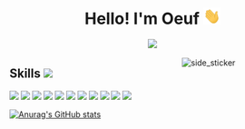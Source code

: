 
<h1 align="center">Hello! I'm Oeuf  <img src="https://raw.githubusercontent.com/ABSphreak/ABSphreak/master/gifs/Hi.gif" width="30px"></h1>


<p align="center"><a href="https://github.com/DenverCoder1/readme-typing-svg"><img src="https://readme-typing-svg.demolab.com/?lines=Front-end%20web%20and%20app%20developer;Experienced%20UI%2FUX%20Designer;looking +for+new+opportunities;&font=Fira%20Code&center=true&width=440&height=45&color=f75c7e&vCenter=true&size=22&pause=1000"></a></p>


<img align="right" width=200px height=200px alt="side_sticker" src="https://media.giphy.com/media/TEnXkcsHrP4YedChhA/giphy.gif" />




<h2> Skills <img src = "https://media2.giphy.com/media/QssGEmpkyEOhBCb7e1/giphy.gif?cid=ecf05e47a0n3gi1bfqntqmob8g9aid1oyj2wr3ds3mg700bl&rid=giphy.gif" width = 32px> </h2>
<p align="left"><img src="https://user-images.githubusercontent.com/93136950/191763645-1afa97a9-29e0-4385-80f8-2208fe8ba21b.png" style="height: 2rem"/>
<img src="https://cdn.jsdelivr.net/gh/devicons/devicon/icons/nodejs/nodejs-original-wordmark.svg" style="height:4rem; background-color:white"/>
<img src="https://user-images.githubusercontent.com/93136950/180482244-addddf2b-a96e-49f7-822b-cfa38ebb9e0e.png" style="height: 2rem"/>
<img src="https://cdn.jsdelivr.net/gh/devicons/devicon/icons/html5/html5-original-wordmark.svg" style="height: 2rem"/>
<img src="https://cdn.jsdelivr.net/gh/devicons/devicon/icons/css3/css3-original-wordmark.svg" style="height: 2rem"/>
<img src="https://cdn.jsdelivr.net/gh/devicons/devicon/icons/javascript/javascript-plain.svg" style="height: 2rem"/>
<img src="https://skorpil.cz/sites/default/files/2022-01/1200px-Bash_Logo_Colored.svg_.png" style="height: 2rem"/>
<img src="https://cdn.jsdelivr.net/gh/devicons/devicon/icons/bootstrap/bootstrap-plain-wordmark.svg"  style="height: 2rem"/>
<img src="https://cdn.jsdelivr.net/gh/devicons/devicon/icons/npm/npm-original-wordmark.svg" style="height: 2rem"/>
<img src="https://cdn.jsdelivr.net/gh/devicons/devicon/icons/git/git-plain.svg" style="height: 2rem"/>
<img src="https://cdn.jsdelivr.net/gh/devicons/devicon/icons/python/python-original.svg"  style="height: 2rem"/>
</p>

[![Anurag's GitHub stats](https://github-readme-stats.vercel.app/api?username=oeuf16)](https://github.com/anuraghazra/github-readme-stats)

